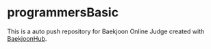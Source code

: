 # programmersBasic
This is a auto push repository for Baekjoon Online Judge created with [BaekjoonHub](https://github.com/BaekjoonHub/BaekjoonHub).
